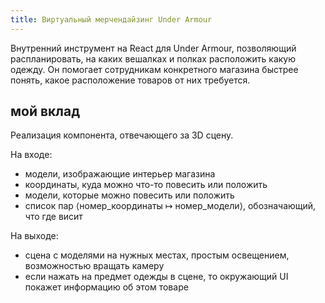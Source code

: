 ```yaml
---
title: Виртуальный мерчендайзинг Under Armour
---
```


Внутренний инструмент на React для Under Armour, позволяющий распланировать,
на каких вешалках и полках расположить какую одежду.
Он помогает сотрудникам конкретного магазина быстрее понять,
какое расположение товаров от них требуется.

## мой вклад

Реализация компонента, отвечающего за 3D сцену.

На входе:

- модели, изображающие интерьер магазина
- координаты, куда можно что-то повесить или положить
- модели, которые можно повесить или положить
- список пар ⟨номер_координаты ↦ номер_модели⟩, обозначающий, что где висит

На выходе:

-   сцена с моделями на нужных местах, простым освещением, возможностью вращать камеру
-   если нажать на предмет одежды в сцене,
    то окружающий UI покажет информацию об этом товаре
